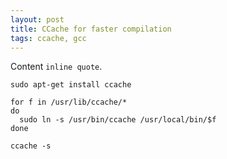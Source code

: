 ```yaml
---
layout: post
title: CCache for faster compilation
tags: ccache, gcc
---
```


Content `inline quote`.

```
sudo apt-get install ccache
```

```
for f in /usr/lib/ccache/*
do
  sudo ln -s /usr/bin/ccache /usr/local/bin/$f
done
```

```
ccache -s
```

